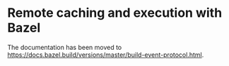 # Remote caching and execution with Bazel

The documentation has been moved to https://docs.bazel.build/versions/master/build-event-protocol.html.
